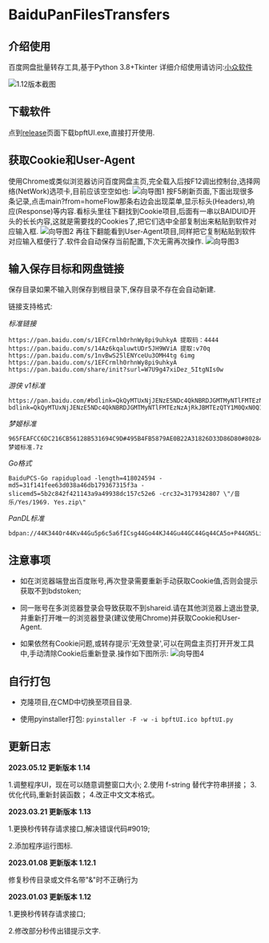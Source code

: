 BaiduPanFilesTransfers
=====
## 介绍使用

百度网盘批量转存工具,基于Python 3.8+Tkinter
详细介绍使用请访问:[小众软件](https://meta.appinn.net/t/topic/16995/39)

![1.12版本截图](https://raw.githubusercontent.com/hxz393/BaiduPanFilesTransfers/master/Capture/%E6%88%AA%E5%9B%BE1.12.jpg)



## 下载软件

点到[release](https://github.com/hxz393/BaiduPanFilesTransfers/releases)页面下载bpftUI.exe,直接打开使用.



## 获取Cookie和User-Agent

使用Chrome或类似浏览器访问百度网盘主页,完全载入后按F12调出控制台,选择网络(NetWork)选项卡,目前应该空空如也:
![向导图1](https://raw.githubusercontent.com/hxz393/BaiduPanFilesTransfers/master/Capture/u-1.png)
按F5刷新页面,下面出现很多条记录,点击main?from=homeFlow那条右边会出现菜单,显示标头(Headers),响应(Response)等内容.看标头里往下翻找到Cookie项目,后面有一串以BAIDUID开头的长长内容,这就是需要找的Cookies了,把它们选中全部复制出来粘贴到软件对应输入框.
![向导图2](https://raw.githubusercontent.com/hxz393/BaiduPanFilesTransfers/master/Capture/u-2.png)
再往下翻能看到User-Agent项目,同样把它复制粘贴到软件对应输入框便行了.软件会自动保存当前配置,下次无需再次操作.
![向导图3](https://raw.githubusercontent.com/hxz393/BaiduPanFilesTransfers/master/Capture/u-3.png)



## 输入保存目标和网盘链接

保存目录如果不输入则保存到根目录下,保存目录不存在会自动新建.

链接支持格式:

*标准链接*

```
https://pan.baidu.com/s/1EFCrmlh0rhnWy8pi9uhkyA 提取码：4444
https://pan.baidu.com/s/14Az6kqaluwtUDr5JH9WViA 提取:v70q
https://pan.baidu.com/s/1nvBwS25lENYceUu3OMH4tg 6img
https://pan.baidu.com/s/1EFCrmlh0rhnWy8pi9uhkyA
https://pan.baidu.com/share/init?surl=W7U9g47xiDez_5ItgNIs0w
```

*游侠 v1标准*

```
https://pan.baidu.com/#bdlink=QkQyMTUxNjJENzE5NDc4QkNBRDJGMTMyNTlFMTEzNzAjRkJBMTEzQTY1M0QxN0Q1NjM3QUQ1MEEzRTgwMkE2QTIjMzcxOTgxOTIzI1pha3VybyAyMDAxMjYuN3oK
bdlink=QkQyMTUxNjJENzE5NDc4QkNBRDJGMTMyNTlFMTEzNzAjRkJBMTEzQTY1M0QxN0Q1NjM3QUQ1MEEzRTgwMkE2QTIjMzcxOTgxOTIzI1pha3VybyAyMDAxMjYuN3oK
```

*梦姬标准*

```
965FEAFCC6DC216CB56128B531694C9D#495B4FB5879AE0B22A31826D33D86D80#802846691#梦姬标准.7z
```

*Go格式*

```
BaiduPCS-Go rapidupload -length=418024594 -md5=31f141fee63d038a46db179367315f3a -slicemd5=5b2c842f421143a9a49938dc157c52e6 -crc32=3179342807 \"/音乐/Yes/1969. Yes.zip\"
```

*PanDL标准*

```
bdpan://44K344Or44Kv44Gu5p6c5a6fICsg44Go44KJ44Gu44GC44Gq44CA5o+P44GN5LiL44KN44GXOFDlsI/lhorlrZAg5pel5paHLnppcHw2NDAxODQxNTd8ZDNjOTBmOTI3ZjUxYzIyMmRjMTc1NDM1YTY0OWMyYTJ8OTk4NTE0NDE3Y2I5Y2I0MTQ0MGRlZTFiMmMyNTYwMzY=`
```



## 注意事项

- 如在浏览器端登出百度账号,再次登录需要重新手动获取Cookie值,否则会提示获取不到bdstoken;

- 同一账号在多浏览器登录会导致获取不到shareid.请在其他浏览器上退出登录,并重新打开唯一的浏览器登录(建议使用Chrome)并获取Cookie和User-Agent.

- 如果依然有Cookie问题,或转存提示'无效登录',可以在网盘主页打开开发工具中,手动清除Cookie后重新登录.操作如下图所示:
![向导图4](https://raw.githubusercontent.com/hxz393/BaiduPanFilesTransfers/master/Capture/u-4.jpg)



## 自行打包

- 克隆项目,在CMD中切换至项目目录.

- 使用pyinstaller打包:
  ``
  pyinstaller -F -w -i bpftUI.ico bpftUI.py
  ``



## 更新日志
**2023.05.12 更新版本 1.14**

1.调整程序UI，现在可以随意调整窗口大小;
2.使用 f-string 替代字符串拼接；
3.优化代码,重新封装函数；
4.改正中文文本格式。


**2023.03.21 更新版本 1.13**

1.更换秒传转存请求接口,解决错误代码#9019;

2.添加程序运行图标.

**2023.01.08 更新版本 1.12.1**

修复秒传目录或文件名带"&"时不正确行为

**2023.01.03 更新版本 1.12**

1.更换秒传转存请求接口;

2.修改部分秒传出错提示文字.
